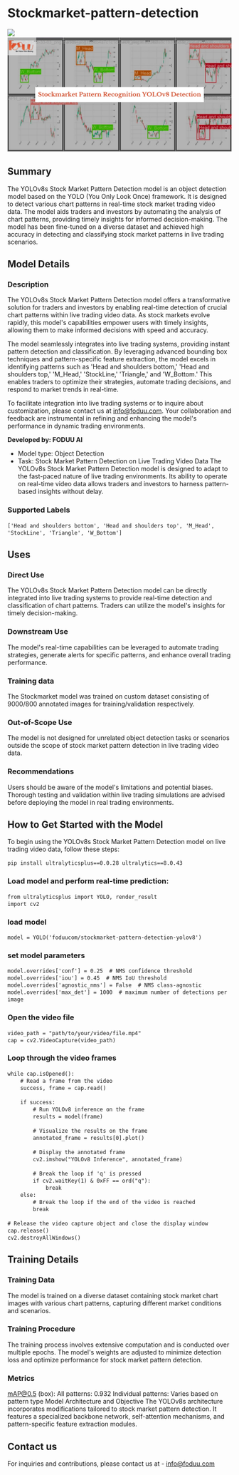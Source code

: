 # Stockmarket-pattern-detection
[![](https://img.shields.io/badge/hugging_face-space-yellow)](https://huggingface.co/spaces/foduucom/stockmarket-future-prediction)
![](https://github.com/foduucom/Stockmarket-pattern-detection/blob/main/thumbnail.jpg)

## Summary
The YOLOv8s Stock Market Pattern Detection model is an object detection model based on the YOLO (You Only Look Once) framework. It is designed to detect various chart patterns in real-time stock market trading video data. The model aids traders and investors by automating the analysis of chart patterns, providing timely insights for informed decision-making. The model has been fine-tuned on a diverse dataset and achieved high accuracy in detecting and classifying stock market patterns in live trading scenarios.

## Model Details
### Description
The YOLOv8s Stock Market Pattern Detection model offers a transformative solution for traders and investors by enabling real-time detection of crucial chart patterns within live trading video data. As stock markets evolve rapidly, this model's capabilities empower users with timely insights, allowing them to make informed decisions with speed and accuracy.

The model seamlessly integrates into live trading systems, providing instant pattern detection and classification. By leveraging advanced bounding box techniques and pattern-specific feature extraction, the model excels in identifying patterns such as 'Head and shoulders bottom,' 'Head and shoulders top,' 'M_Head,' 'StockLine,' 'Triangle,' and 'W_Bottom.' This enables traders to optimize their strategies, automate trading decisions, and respond to market trends in real-time.

To facilitate integration into live trading systems or to inquire about customization, please contact us at info@foduu.com. Your collaboration and feedback are instrumental in refining and enhancing the model's performance in dynamic trading environments.

**Developed by: FODUU AI**
* Model type: Object Detection
* Task: Stock Market Pattern Detection on Live Trading Video Data
The YOLOv8s Stock Market Pattern Detection model is designed to adapt to the fast-paced nature of live trading environments. Its ability to operate on real-time video data allows traders and investors to harness pattern-based insights without delay.

### Supported Labels
```
['Head and shoulders bottom', 'Head and shoulders top', 'M_Head', 'StockLine', 'Triangle', 'W_Bottom']
```

## Uses
### Direct Use
The YOLOv8s Stock Market Pattern Detection model can be directly integrated into live trading systems to provide real-time detection and classification of chart patterns. Traders can utilize the model's insights for timely decision-making.

### Downstream Use
The model's real-time capabilities can be leveraged to automate trading strategies, generate alerts for specific patterns, and enhance overall trading performance.

### Training data
The Stockmarket model was trained on custom dataset consisting of 9000/800 annotated images for training/validation respectively.

### Out-of-Scope Use
The model is not designed for unrelated object detection tasks or scenarios outside the scope of stock market pattern detection in live trading video data.

### Recommendations
Users should be aware of the model's limitations and potential biases. Thorough testing and validation within live trading simulations are advised before deploying the model in real trading environments.

## How to Get Started with the Model
To begin using the YOLOv8s Stock Market Pattern Detection model on live trading video data, follow these steps:
```
pip install ultralyticsplus==0.0.28 ultralytics==8.0.43
```
### Load model and perform real-time prediction:
```
from ultralyticsplus import YOLO, render_result
import cv2
```
### load model
```
model = YOLO('foduucom/stockmarket-pattern-detection-yolov8')
```
### set model parameters
```
model.overrides['conf'] = 0.25  # NMS confidence threshold
model.overrides['iou'] = 0.45  # NMS IoU threshold
model.overrides['agnostic_nms'] = False  # NMS class-agnostic
model.overrides['max_det'] = 1000  # maximum number of detections per image
```
### Open the video file
```
video_path = "path/to/your/video/file.mp4"
cap = cv2.VideoCapture(video_path)
```
### Loop through the video frames
```
while cap.isOpened():
    # Read a frame from the video
    success, frame = cap.read()

    if success:
        # Run YOLOv8 inference on the frame
        results = model(frame)

        # Visualize the results on the frame
        annotated_frame = results[0].plot()

        # Display the annotated frame
        cv2.imshow("YOLOv8 Inference", annotated_frame)

        # Break the loop if 'q' is pressed
        if cv2.waitKey(1) & 0xFF == ord("q"):
            break
    else:
        # Break the loop if the end of the video is reached
        break

# Release the video capture object and close the display window
cap.release()
cv2.destroyAllWindows()
```
## Training Details
### Training Data
The model is trained on a diverse dataset containing stock market chart images with various chart patterns, capturing different market conditions and scenarios.

### Training Procedure
The training process involves extensive computation and is conducted over multiple epochs. The model's weights are adjusted to minimize detection loss and optimize performance for stock market pattern detection.

### Metrics
mAP@0.5 (box):
All patterns: 0.932
Individual patterns: Varies based on pattern type
Model Architecture and Objective
The YOLOv8s architecture incorporates modifications tailored to stock market pattern detection. It features a specialized backbone network, self-attention mechanisms, and pattern-specific feature extraction modules.

## Contact us
For inquiries and contributions, please contact us at - [info@foduu.com](mailto:info@foduu.com)
